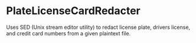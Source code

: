 # PlateLicenseCardRedacter
Uses SED (Unix stream editor utility) to redact license plate, drivers license, and credit card numbers from a given plaintext file.
